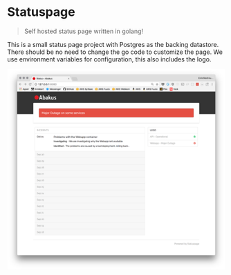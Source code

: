 # Statuspage
> Self hosted status page written in golang!

This is a small status page project with Postgres as the backing datastore.
There should be no need to change the go code to customize the page.
We use environment variables for configuration, this also includes the logo.

![Dashboard](screenshot.png?raw=true "Dashboard")
